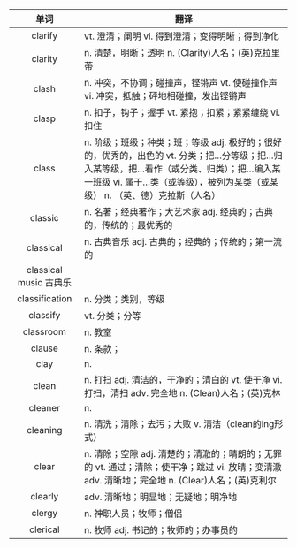 |单词|翻译  |
|:--:|--| 
|	clarify  		|		vt. 澄清；阐明 vi. 得到澄清；变得明晰；得到净化	|		
|	clarity  		|		n. 清楚，明晰；透明 n. (Clarity)人名；(英)克拉里蒂	|		
|	clash  		|		n. 冲突，不协调；碰撞声，铿锵声 vt. 使碰撞作声 vi. 冲突，抵触；砰地相碰撞，发出铿锵声	|		
|	clasp  		|		n. 扣子，钩子；握手 vt. 紧抱；扣紧；紧紧缠绕 vi. 扣住	|		
|	class  		|		n. 阶级；班级；种类；班；等级 adj. 极好的；很好的，优秀的，出色的 vt. 分类；把…分等级；把…归入某等级，把…看作（或分类、归类）；把…编入某一班级 vi. 属于…类（或等级），被列为某类（或某级） n. （英、德）克拉斯（人名）	|		
|	classic  		|		n. 名著；经典著作；大艺术家 adj. 经典的；古典的，传统的；最优秀的	|		
|	classical  		|		n. 古典音乐 adj. 古典的；经典的；传统的；第一流的	|		
|	classical music 		古典乐		|		|	
|	classification  		|		n. 分类；类别，等级	|		
|	classify  		|		vt. 分类；分等	|		
|	classroom  		|		n. 教室	|		
|	clause  		|		n. 条款；	|		
|	clay  		|		n. 	|		
|	clean  		|		n. 打扫 adj. 清洁的，干净的；清白的 vt. 使干净 vi. 打扫，清扫 adv. 完全地 n. (Clean)人名；(英)克林	|		
|	cleaner  		|		n. 	|		
|	cleaning  		|		n. 清洗；清除；去污；大败 v. 清洁（clean的ing形式）	|		
|	clear  		|		n. 清除；空隙 adj. 清楚的；清澈的；晴朗的；无罪的 vt. 通过；清除；使干净；跳过 vi. 放晴；变清澈 adv. 清晰地；完全地 n. (Clear)人名；(英)克利尔	|		
|	clearly  		|		adv. 清晰地；明显地；无疑地；明净地	|		
|	clergy  		|		n. 神职人员；牧师；僧侣	|		
|	clerical  		|		n. 牧师 adj. 书记的；牧师的；办事员的	|		
